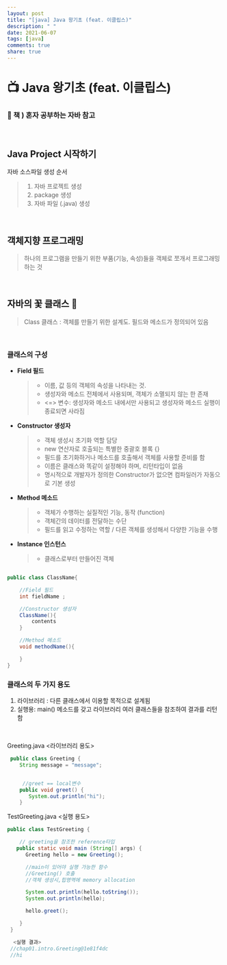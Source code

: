 ```yaml
---
layout: post
title: "[java] Java 왕기초 (feat. 이클립스)"
description: " "
date: 2021-06-07
tags: [java]
comments: true
share: true
---
```


# 📺 Java 왕기초 (feat. 이클립스)

### 📕 책 ) 혼자 공부하는 자바 참고

<br />

## Java Project 시작하기

자바 소스파일 생성 순서

> 1.  자바 프로젝트 생성
> 2.  package 생성
> 3.  자바 파일 (.java) 생성

<br/>

## 객체지향 프로그래밍

> 하나의 프로그램을 만들기 위한 부품(기능, 속성)들을 객체로 쪼개서 프로그래밍 하는 것

<br />

## 자바의 꽃 클래스 💐

> Class 클래스 : 객체를 만들기 위한 설계도. 필드와 메소드가 정의되어 있음

<br/>

### 클래스의 구성

- **Field 필드**

  > - 이름, 값 등의 객체의 속성을 나타내는 것.
  > - 생성자와 메소드 전체에서 사용되며, 객체가 소멸되지 않는 한 존재
  > - <=> 변수: 생성자와 메소드 내에서만 사용되고 생성자와 메소드 실행이 종료되면 사라짐

- **Constructor 생성자**

  > - 객체 생성시 초기화 역할 담당
  > - new 연산자로 호출되는 특별한 중괄호 블록 {}
  > - 필드를 초기화하거나 메소드를 호출해서 객체를 사용할 준비를 함
  > - 이름은 클래스와 똑같이 설정해야 하며, 리턴타입이 없음
  > - 명시적으로 개발자가 정의한 Constructor가 없으면 컴파일러가 자동으로 기본 생성

- **Method 메소드**

  > - 객체가 수행하는 실질적인 기능, 동작 (function)
  > - 객체간의 데이터를 전달하는 수단
  > - 필드를 읽고 수정하는 역할 / 다른 객체를 생성해서 다양한 기능을 수행

- **Instance 인스턴스**

  > - 클래스로부터 만들어진 객체

```java

public class ClassName{

    //Field 필드
    int fieldName ;

    //Constructor 생성자
    ClassName(){
        contents
    }

    //Method 메소드
    void methodName(){

    }
}
```

### 클래스의 두 가지 용도

1. 라이브러리 : 다른 클래스에서 이용할 목적으로 설계됨
2. 실행용: main() 메소드를 갖고 라이브러리 여러 클래스들을 참조하여 결과를 리턴함

<br />

Greeting.java
<라이브러리 용도>

```java
 public class Greeting {
	String message = "message";


	 //greet == local변수
    public void greet() {
       System.out.println("hi");
    }

```

TestGreeting.java <실행 용도>

```java
public class TestGreeting {

	// greeting을 참조한 reference타입
   public static void main (String[] args) {
      Greeting hello = new Greeting();

      //main이 있어야 실행 가능한 함수
      //Greeting() 호출
      //객체 생성시,힙영역에 memory allocation

      System.out.println(hello.toString());
      System.out.println(hello);

      hello.greet();

    }
 }

  <실행 결과>
 //chap01.intro.Greeting@1e81f4dc
 //hi

```
